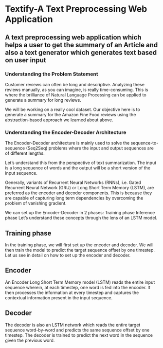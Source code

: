 # Textify-A Text Preprocessing Web Application
## A text preprocessing web application which helps a user to get the summary of an Article and also a text generator which generates text based on user input

### Understanding the Problem Statement
Customer reviews can often be long and descriptive. Analyzing these reviews manually, as you can imagine, is really time-consuming. This is where the brilliance of Natural Language Processing can be applied to generate a summary for long reviews.

We will be working on a really cool dataset. Our objective here is to generate a summary for the Amazon Fine Food reviews using the abstraction-based approach we learned about above.

### Understanding the Encoder-Decoder Architecture
The Encoder-Decoder architecture is mainly used to solve the sequence-to-sequence (Seq2Seq) problems where the input and output sequences are of different lengths.

Let’s understand this from the perspective of text summarization. The input is a long sequence of words and the output will be a short version of the input sequence.

Generally, variants of Recurrent Neural Networks (RNNs), i.e. Gated Recurrent Neural Network (GRU) or Long Short Term Memory (LSTM), are preferred as the encoder and decoder components. This is because they are capable of capturing long term dependencies by overcoming the problem of vanishing gradient.

We can set up the Encoder-Decoder in 2 phases:
Training phase
Inference phase
Let’s understand these concepts through the lens of an LSTM model.

## Training phase
In the training phase, we will first set up the encoder and decoder. We will then train the model to predict the target sequence offset by one timestep. Let us see in detail on how to set up the encoder and decoder.

## Encoder

An Encoder Long Short Term Memory model (LSTM) reads the entire input sequence wherein, at each timestep, one word is fed into the encoder. It then processes the information at every timestep and captures the contextual information present in the input sequence.

## Decoder

The decoder is also an LSTM network which reads the entire target sequence word-by-word and predicts the same sequence offset by one timestep. The decoder is trained to predict the next word in the sequence given the previous word.

